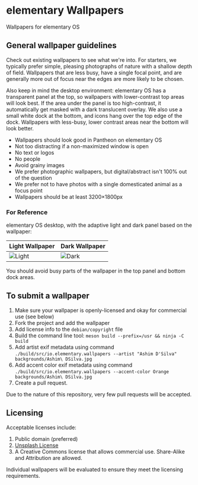# elementary Wallpapers
Wallpapers for elementary OS

## General wallpaper guidelines

Check out existing wallpapers to see what we're into. For starters, we typically prefer simple, pleasing photographs of nature with a shallow depth of field. Wallpapers that are less busy, have a single focal point, and are generally more out of focus near the edges are more likely to be chosen. 

Also keep in mind the desktop environment: elementary OS has a transparent panel at the top, so wallpapers with lower-contrast top areas will look best. If the area under the panel is too high-contrast, it automatically get masked with a dark translucent overlay. We also use a small white dock at the bottom, and icons hang over the top edge of the dock. Wallpapers with less-busy, lower contrast areas near the bottom will look better.

* Wallpapers should look good in Pantheon on elementary OS
* Not too distracting if a non-maximized window is open
* No text or logos
* No people
* Avoid grainy images
* We prefer photographic wallpapers, but digital/abstract isn't 100% out of the question
* We prefer not to have photos with a single domesticated animal as a focus point
* Wallpapers should be at least 3200×1800px

### For Reference

elementary OS desktop, with the adaptive light and dark panel based on the wallpaper:

| Light Wallpaper                           | Dark Wallpaper                           |
| ----------------------------------------- | ---------------------------------------- |
| ![Light](https://i.imgur.com/xpjjOxJ.png) | ![Dark](https://i.imgur.com/CzFvBj2.png) |

You should avoid busy parts of the wallpaper in the top panel and bottom dock areas.

## To submit a wallpaper

1. Make sure your wallpaper is openly-licensed and okay for commercial use (see below)
2. Fork the project and add the wallpaper
3. Add license info to the `debian/copyright` file
4. Build the command line tool: `meson build --prefix=/usr && ninja -C build`
5. Add artist exif metadata using command `./build/src/io.elementary.wallpapers --artist "Ashim D'Silva" backgrounds/Ashim\ DSilva.jpg`
6. Add accent color exif metadata using command `./build/src/io.elementary.wallpapers --accent-color Orange backgrounds/Ashim\ DSilva.jpg`
7. Create a pull request.

Due to the nature of this repository, very few pull requests will be accepted.

## Licensing

Acceptable licenses include:

1. Public domain (preferred)
2. [Unsplash License](https://unsplash.com/license)
3. A Creative Commons license that allows commercial use. Share-Alike and Attribution are allowed.

Individual wallpapers will be evaluated to ensure they meet the licensing requirements.
